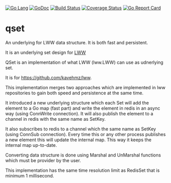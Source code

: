 
[![Go Lang](http://kavehmz.github.io/static/gopher/gopher-front.svg)](https://golang.org/)
[![GoDoc](https://godoc.org/github.com/kavehmz/qset?status.svg)](https://godoc.org/github.com/kavehmz/qset)
[![Build Status](https://travis-ci.org/kavehmz/qset.svg?branch=master)](https://travis-ci.org/kavehmz/qset)
[![Coverage Status](https://coveralls.io/repos/kavehmz/qset/badge.svg?branch=master&service=github)](https://coveralls.io/github/kavehmz/qset?branch=master)
[![Go Report Card](https://goreportcard.com/badge/github.com/kavehmz/qset)](https://goreportcard.com/report/github.com/kavehmz/qset)


# qset
An underlying for LWW data structure. It is both fast and persistent.

It is an underlying set design for [LWW](https://godoc.org/github.com/kavehmz/qset)

QSet is an implementation of what LWW (lww.LWW) can use as udnerlying set.

It is for https://github.com/kavehmz/lww.

This implementation merges two approaches which are implemented in lww repositories to gain both speed and persistence at the same time.

It introduced a new underlying structure which each Set will add the element to a Go map (fast part) and write the element in redis in an async way (using ConnWrite connection). It will also publish the element to a channel in redis with the same name as SetKey.

It also subscribes to redis to a channel which the same name as SetKey (using ConnSub connection). Every time this or any other process publishes a new element this will update the internal map. This way it keeps the internal map up-to-date.

Converting data structure is done using Marshal and UnMarshal functions which must be provider by the user.

This implementation has the same time resolution limit as RedisSet that is minimum 1 millisecond.
